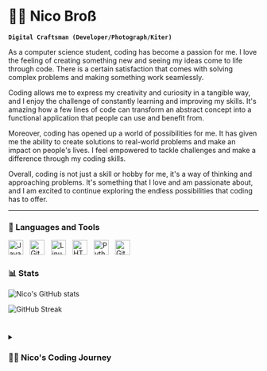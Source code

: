 # 🏄‍♂️ Nico Broß

**`Digital Craftsman (Developer/Photograph/Kiter)`**

As a computer science student, coding has become a passion for me. I love the feeling of creating something new and seeing my ideas come to life through code. There is a certain satisfaction that comes with solving complex problems and making something work seamlessly.

Coding allows me to express my creativity and curiosity in a tangible way, and I enjoy the challenge of constantly learning and improving my skills. It's amazing how a few lines of code can transform an abstract concept into a functional application that people can use and benefit from.

Moreover, coding has opened up a world of possibilities for me. It has given me the ability to create solutions to real-world problems and make an impact on people's lives. I feel empowered to tackle challenges and make a difference through my coding skills.

Overall, coding is not just a skill or hobby for me, it's a way of thinking and approaching problems. It's something that I love and am passionate about, and I am excited to continue exploring the endless possibilities that coding has to offer.

---

### 🧰 Languages and Tools

<img align="left" alt="Java" width="30px" style="padding-right:10px;" src="https://cdn.jsdelivr.net/gh/devicons/devicon/icons/java/java-original.svg"/>
<img align="left" alt="Git" width="30px" style="padding-right:10px;" src="https://cdn.jsdelivr.net/gh/devicons/devicon/icons/git/git-original.svg" />
<img align="left" alt="Linux" width="30px" style="padding-right:10px;" src="https://cdn.jsdelivr.net/gh/devicons/devicon/icons/linux/linux-original.svg" />
<img align="left" alt="HTML" width="30px" style="padding-right:10px;" src="https://cdn.jsdelivr.net/gh/devicons/devicon/icons/html5/html5-plain.svg" />
<!-- <img align="left" alt="CSS" width="30px" style="padding-right:10px;" src="https://cdn.jsdelivr.net/gh/devicons/devicon/icons/css3/css3-plain.svg" />
<img align="left" alt="JavaScript" width="30px" style="padding-right:10px;" src="https://cdn.jsdelivr.net/gh/devicons/devicon/icons/javascript/javascript-plain.svg" />
<img align="left" alt="React" width="30px" style="padding-right:10px;" src="https://cdn.jsdelivr.net/gh/devicons/devicon/icons/react/react-original.svg" />
<img align="left" alt="NodeJS" width="30px" style="padding-right:10px;" src="https://cdn.jsdelivr.net/gh/devicons/devicon/icons/nodejs/nodejs-original.svg" /> -->
<img align="left" alt="Python" width="30px" style="padding-right:10px;" src="https://cdn.jsdelivr.net/gh/devicons/devicon/icons/python/python-plain.svg" />
<img align="left" alt="GitHub" width="30px" style="padding-right:10px;" src="https://cdn.jsdelivr.net/gh/devicons/devicon/icons/github/github-original.svg" />
<br />

#

### 📊 Stats

![Nico's GitHub stats](https://github-readme-stats.vercel.app/api?username=n-bross&show_icons=true&theme=gruvbox)

![GitHub Streak](https://streak-stats.demolab.com?user=n-bross&theme=gruvbox&border_radius=4.5)

#

<details>
 <summary><h3>👨‍💻 Nico's Coding Journey</h3></summary>
   My coding experience began with creating an ambilight for my monitor using an Arduino. This project introduced me to the world of programming and sparked my interest in smart home technology. From there, I continued to explore the field and gained experience working on various projects. While I had some previous experience with HTML, I began to study Java in university and worked on small projects to further develop my skills. Recently, I have started to learn Python and am continuing to build upon my knowledge in the field.

In terms of getting hired, I believe my diverse experience and willingness to learn new languages and technologies would make me a strong candidate for a software engineering position. My background in creating smart home projects showcases my ability to apply programming concepts to practical, real-world problems. Additionally, my education in computer science has given me a solid foundation in programming fundamentals and problem-solving skills.

I am excited to continue to grow my skills and experience and am confident that my passion for programming and dedication to learning will make me a valuable asset to any team.
  
